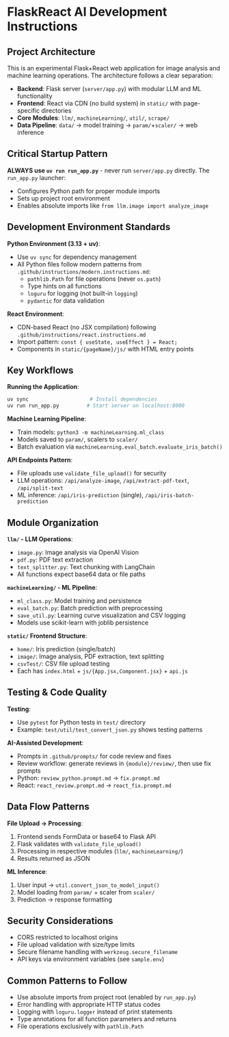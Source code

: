 # FlaskReact AI Development Instructions

## Project Architecture

This is an experimental Flask+React web application for image analysis and machine learning operations. The architecture follows a clear separation:

- **Backend**: Flask server (`server/app.py`) with modular LLM and ML functionality
- **Frontend**: React via CDN (no build system) in `static/` with page-specific directories
- **Core Modules**: `llm/`, `machineLearning/`, `util/`, `scrape/`
- **Data Pipeline**: `data/` → model training → `param/`+`scaler/` → web inference

## Critical Startup Pattern

**ALWAYS use `uv run run_app.py`** - never run `server/app.py` directly. The `run_app.py` launcher:
- Configures Python path for proper module imports 
- Sets up project root environment
- Enables absolute imports like `from llm.image import analyze_image`

## Development Environment Standards

**Python Environment (3.13 + uv)**:
- Use `uv sync` for dependency management 
- All Python files follow modern patterns from `.github/instructions/modern.instructions.md`:
  - `pathlib.Path` for file operations (never `os.path`)
  - Type hints on all functions
  - `loguru` for logging (not built-in `logging`)
  - `pydantic` for data validation

**React Environment**:
- CDN-based React (no JSX compilation) following `.github/instructions/react.instructions.md`
- Import pattern: `const { useState, useEffect } = React;`
- Components in `static/{pageName}/js/` with HTML entry points

## Key Workflows

**Running the Application**:
```bash
uv sync                    # Install dependencies
uv run run_app.py         # Start server on localhost:8000
```

**Machine Learning Pipeline**:
- Train models: `python3 -m machineLearning.ml_class`
- Models saved to `param/`, scalers to `scaler/`  
- Batch evaluation via `machineLearning.eval_batch.evaluate_iris_batch()`

**API Endpoints Pattern**:
- File uploads use `validate_file_upload()` for security
- LLM operations: `/api/analyze-image`, `/api/extract-pdf-text`, `/api/split-text`
- ML inference: `/api/iris-prediction` (single), `/api/iris-batch-prediction`

## Module Organization

**`llm/` - LLM Operations**:
- `image.py`: Image analysis via OpenAI Vision
- `pdf.py`: PDF text extraction  
- `text_splitter.py`: Text chunking with LangChain
- All functions expect base64 data or file paths

**`machineLearning/` - ML Pipeline**:
- `ml_class.py`: Model training and persistence
- `eval_batch.py`: Batch prediction with preprocessing
- `save_util.py`: Learning curve visualization and CSV logging
- Models use scikit-learn with joblib persistence

**`static/` Frontend Structure**:
- `home/`: Iris prediction (single/batch)
- `image/`: Image analysis, PDF extraction, text splitting
- `csvTest/`: CSV file upload testing
- Each has `index.html` + `js/{App.jsx,Component.jsx}` + `api.js`

## Testing & Code Quality

**Testing**:
- Use `pytest` for Python tests in `test/` directory
- Example: `test/util/test_convert_json.py` shows testing patterns

**AI-Assisted Development**:
- Prompts in `.github/prompts/` for code review and fixes
- Review workflow: generate reviews in `{module}/review/`, then use fix prompts
- Python: `review_python.prompt.md` → `fix.prompt.md`
- React: `react_review.prompt.md` → `react_fix.prompt.md`

## Data Flow Patterns

**File Upload → Processing**:
1. Frontend sends FormData or base64 to Flask API
2. Flask validates with `validate_file_upload()`
3. Processing in respective modules (`llm/`, `machineLearning/`)
4. Results returned as JSON

**ML Inference**:
1. User input → `util.convert_json_to_model_input()`
2. Model loading from `param/` + scaler from `scaler/`
3. Prediction → response formatting

## Security Considerations

- CORS restricted to localhost origins
- File upload validation with size/type limits
- Secure filename handling with `werkzeug.secure_filename`
- API keys via environment variables (see `sample.env`)

## Common Patterns to Follow

- Use absolute imports from project root (enabled by `run_app.py`)
- Error handling with appropriate HTTP status codes
- Logging with `loguru.logger` instead of print statements
- Type annotations for all function parameters and returns
- File operations exclusively with `pathlib.Path`
